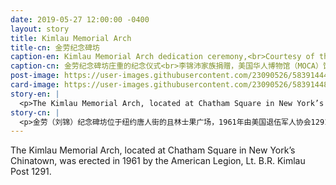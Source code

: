 ```yaml
---
date: 2019-05-27 12:00:00 -0400
layout: story
title: Kimlau Memorial Arch
title-cn: 金劳纪念碑坊
caption-en: Kimlau Memorial Arch dedication ceremony,<br>Courtesy of the Lee Family, Museum of Chinese in America (MOCA) Collection
caption-cn: 金劳纪念碑坊庄重的纪念仪式<br>李锦沛家族捐赠，美国华人博物馆（MOCA）馆藏
post-image: https://user-images.githubusercontent.com/23090526/58391444-f5497500-8003-11e9-879c-4bdf1d290c59.jpg
card-image: https://user-images.githubusercontent.com/23090526/58391448-f7133880-8003-11e9-8add-31da1f5e459b.jpg
story-en: |
  <p>The Kimlau Memorial Arch, located at Chatham Square in New York’s Chinatown, was erected in 1961 by the American Legion, Lt. B.R. Kimlau Post 1291. It honors U.S. service members of Chinese ancestry that have died serving their country. The granite arch was designed by architect Poy Gum Lee as a modern take on the traditional ceremonial gateway. It was named after U.S. Army Air Corps 2nd Lieutenant Benjamin Ralph Kimlau, a former resident of Chinatown, who was shot down in 1944 during World War II.</p>
story-cn: |
  <p>金劳（刘锦）纪念碑坊位于纽约唐人街的且林士果广场，1961年由美国退伍军人协会1291分会（American Legion, Lt. B.R. Kimlau Post 1291）建造。它向在为国服务的战争中牺牲的有中国血统的军人致敬。这个花岗岩拱门碑坊由建筑师李锦沛（Poy Gum Lee）设计，这是一个传统仪式拱门的现代化设计，它以美国陆军航空兵团少尉金劳——刘锦（Benjamin Ralph Kimlau）命名，他曾是唐人街的居民，1944年在二战期间被击落牺牲。</p>
---
```

The Kimlau Memorial Arch, located at Chatham Square in New York’s Chinatown, was erected in 1961 by the American Legion, Lt. B.R. Kimlau Post 1291.
